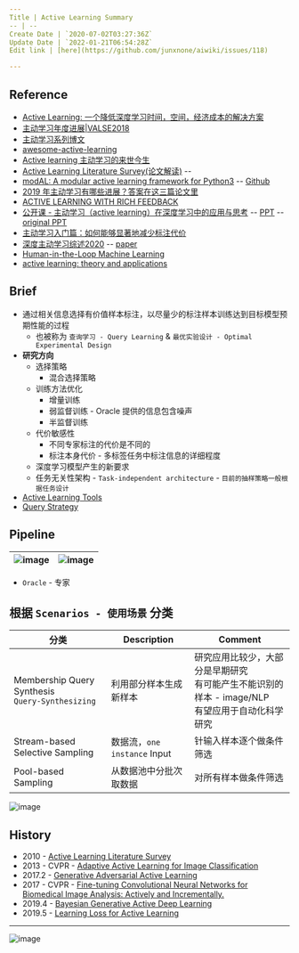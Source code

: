 ```yaml
---
Title | Active Learning Summary
-- | --
Create Date | `2020-07-02T03:27:36Z`
Update Date | `2022-01-21T06:54:28Z`
Edit link | [here](https://github.com/junxnone/aiwiki/issues/118)

---
```

## Reference
- [Active Learning: 一个降低深度学习时间，空间，经济成本的解决方案](https://www.jianshu.com/p/42801f031cfa)
- [主动学习年度进展|VALSE2018](https://zhuanlan.zhihu.com/p/38029108)
- [主动学习系列博文](https://blog.csdn.net/Houchaoqun_XMU/article/details/80146710)
- [awesome-active-learning](https://github.com/yongjin-shin/awesome-active-learning)
- [Active learning 主动学习的来世今生](https://blog.csdn.net/Jinpeijie217/article/details/80707978)
- [Active Learning Literature Survey(论文解读)](https://zhuanlan.zhihu.com/p/88722184) -- 
- [modAL: A modular active learning framework for Python3](https://modal-python.readthedocs.io/en/latest/) -- [Github](https://github.com/modAL-python/modAL)
- [2019 年主动学习有哪些进展？答案在这三篇论文里](https://www.chainnews.com/articles/149848536232.htm)
- [ACTIVE LEARNING WITH RICH FEEDBACK](http://mypages.iit.edu/~msharm11/publications/sharma-phdthesis17.pdf)
- [公开课 - 主动学习（active learning）在深度学习中的应用与思考](https://mooc.yanxishe.com/open/course/487) -- [PPT](https://github.com/junxnone/tech-io/files/4877650/0418.-.active.learning.pdf) -- [original PPT](https://www.yanxishe.com/resourceDetail/404)
- [主动学习入门篇：如何能够显著地减少标注代价](https://blog.csdn.net/Taobaojishu/article/details/108765109)
- [深度主动学习综述2020](https://blog.csdn.net/qq_21872981/article/details/108429810)  -- [paper](https://arxiv.org/pdf/2009.00236.pdf)
- [Human-in-the-Loop Machine Learning](https://livebook.manning.com/book/human-in-the-loop-machine-learning/welcome/v-9/)
- [active learning: theory and applications](http://www.robotics.stanford.edu/~stong/papers/tong_thesis.pdf)

## Brief
- 通过相关信息选择有价值样本标注，以尽量少的标注样本训练达到目标模型预期性能的过程
  - 也被称为 `查询学习 - Query Learning` & `最优实验设计 - Optimal Experimental Design`
- **研究方向**
  - 选择策略
    - 混合选择策略
  - 训练方法优化
    - 增量训练
    - 弱监督训练 - Oracle 提供的信息包含噪声
    - 半监督训练
  - 代价敏感性
    - 不同专家标注的代价是不同的
    - 标注本身代价 - 多标签任务中标注信息的详细程度
  - 深度学习模型产生的新要求
  - 任务无关性架构 - `Task-independent architecture` - `目前的抽样策略一般根据任务设计`
- [Active Learning Tools](/Active_Learning_Tools)
- [Query Strategy](/AL_Query_Strategy)


## Pipeline

![image](https://user-images.githubusercontent.com/2216970/86319136-59f2ec80-bc66-11ea-9467-d53fe444c1e8.png) | ![image](https://user-images.githubusercontent.com/2216970/86572687-d9a1f380-bfa5-11ea-8472-06c940db3c12.png) 
-- | --

- `Oracle` - 专家

## 根据 `Scenarios - 使用场景` 分类

分类 | Description | Comment
-- | -- | --
Membership Query Synthesis<br>`Query-Synthesizing` |  利用部分样本生成新样本 | 研究应用比较少，大部分是早期研究<br>有可能产生不能识别的样本 - image/NLP<br>有望应用于自动化科学研究
Stream-based Selective Sampling | 数据流，`one instance` Input | 针输入样本逐个做条件筛选
Pool-based Sampling | 从数据池中分批次取数据 | 对所有样本做条件筛选


![image](https://user-images.githubusercontent.com/2216970/86716131-7bcbe500-c053-11ea-9861-d7f63b37a397.png)



## History

- 2010 - [Active Learning Literature Survey](https://github.com/junxnone/tech-io/files/4863032/Active.Learning.Literature.Survey.pdf)
- 2013 - CVPR - [Adaptive Active Learning for Image Classification](https://www.cv-foundation.org/openaccess/content_cvpr_2013/papers/Li_Adaptive_Active_Learning_2013_CVPR_paper.pdf)
- 2017.2 - [Generative Adversarial Active Learning](https://arxiv.org/pdf/1702.07956v5.pdf)
- 2017 - CVPR - [Fine-tuning Convolutional Neural Networks for Biomedical Image Analysis: Actively and Incrementally.](https://openaccess.thecvf.com/content_cvpr_2017/papers/Zhou_Fine-Tuning_Convolutional_Neural_CVPR_2017_paper.pdf)
- 2019.4 - [Bayesian Generative Active Deep Learning](https://arxiv.org/pdf/1904.11643.pdf)
- 2019.5 - [Learning Loss for Active Learning](https://arxiv.org/pdf/1905.03677.pdf)  


---

![image](https://user-images.githubusercontent.com/2216970/95950707-a59d6080-0e27-11eb-8117-25b8b5ce7de4.png)

